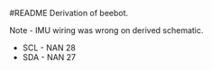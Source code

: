 #README
Derivation of beebot.

Note - IMU wiring was wrong on derived schematic.

* SCL - NAN 28
* SDA - NAN 27
